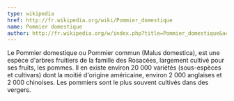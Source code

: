 ```yaml
---
type: wikipedia
href: http://fr.wikipedia.org/wiki/Pommier_domestique
name: Pommier domestique
author: http://fr.wikipedia.org/w/index.php?title=Pommier_domestique&action=history
---
```

Le Pommier domestique ou Pommier commun (Malus domestica), est une espèce d'arbres fruitiers de la famille des Rosacées, largement cultivé pour ses fruits, les pommes. Il en existe environ 20 000 variétés (sous-espèces et cultivars) dont la moitié d'origine américaine, environ 2 000 anglaises et 2 000 chinoises. Les pommiers sont le plus souvent cultivés dans des vergers.